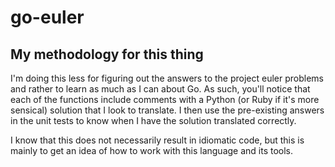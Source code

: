 go-euler
==========

My methodology for this thing
-------------

I'm doing this less for figuring out the answers to the project euler problems and rather to learn as much as I can about Go. As such, you'll notice that each of the functions include comments with a Python (or Ruby if it's more sensical) solution that I look to translate. I then use the pre-existing answers in the unit tests to know when I have the solution translated correctly.

I know that this does not necessarily result in idiomatic code, but this is mainly to get an idea of how to work with this language and its tools.